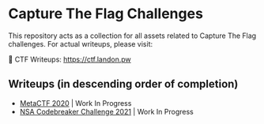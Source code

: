 # Capture The Flag Challenges
This repository acts as a collection for all assets related to Capture The Flag challenges. For actual writeups, please visit:

📎 CTF Writeups: <https://ctf.landon.pw>

## Writeups (in descending order of completion)
 * [MetaCTF 2020](https://ctf.landon.pw/posts/metactf-2020/) | Work In Progress
 * [NSA Codebreaker Challenge 2021](https://ctf.landon.pw/posts/nsa-codebreaker-2021/) | Work In Progress
